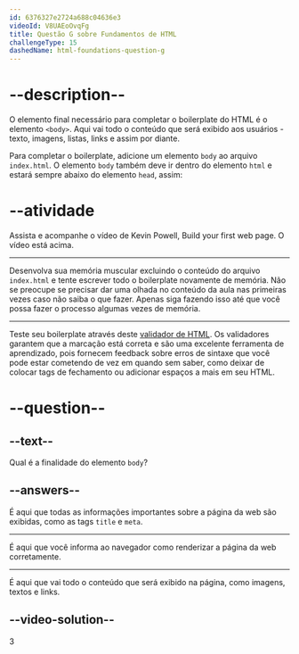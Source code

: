 ```yaml
---
id: 6376327e2724a688c04636e3
videoId: V8UAEoOvqFg
title: Questão G sobre Fundamentos de HTML
challengeType: 15
dashedName: html-foundations-question-g
---
```


# --description--

O elemento final necessário para completar o boilerplate do HTML é o elemento `<body>`. Aqui vai todo o conteúdo que será exibido aos usuários - texto, imagens, listas, links e assim por diante.

Para completar o boilerplate, adicione um elemento `body` ao arquivo `index.html`. O elemento `body` também deve ir dentro do elemento `html` e estará sempre abaixo do elemento `head`, assim:

# --atividade

Assista e acompanhe o vídeo de Kevin Powell, Build your first web page. O vídeo está acima.

---

Desenvolva sua memória muscular excluindo o conteúdo do arquivo `index.html` e tente escrever todo o boilerplate novamente de memória. Não se preocupe se precisar dar uma olhada no conteúdo da aula nas primeiras vezes caso não saiba o que fazer. Apenas siga fazendo isso até que você possa fazer o processo algumas vezes de memória.

---

Teste seu boilerplate através deste [validador de HTML](https://www.freeformatter.com/html-validator.html). Os validadores garantem que a marcação está correta e são uma excelente ferramenta de aprendizado, pois fornecem feedback sobre erros de sintaxe que você pode estar cometendo de vez em quando sem saber, como deixar de colocar tags de fechamento ou adicionar espaços a mais em seu HTML.

# --question--

## --text--

Qual é a finalidade do elemento `body`?

## --answers--

É aqui que todas as informações importantes sobre a página da web são exibidas, como as tags `title` e `meta`.

---

É aqui que você informa ao navegador como renderizar a página da web corretamente.

---

É aqui que vai todo o conteúdo que será exibido na página, como imagens, textos e links.


## --video-solution--

3
